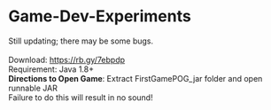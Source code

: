 # Game-Dev-Experiments

 Still updating; there may be some bugs. 
 <br><br>Download: https://rb.gy/7ebpdp 
 <br>Requirement: Java 1.8+
 <br> <b>Directions to Open Game</b>: Extract FirstGamePOG_jar folder and open runnable JAR
 <br> Failure to do this will result in no sound!
